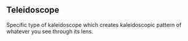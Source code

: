 ## Teleidoscope

Specific type of kaleidoscope which creates kaleidoscopic pattern of whatever you see through its lens.